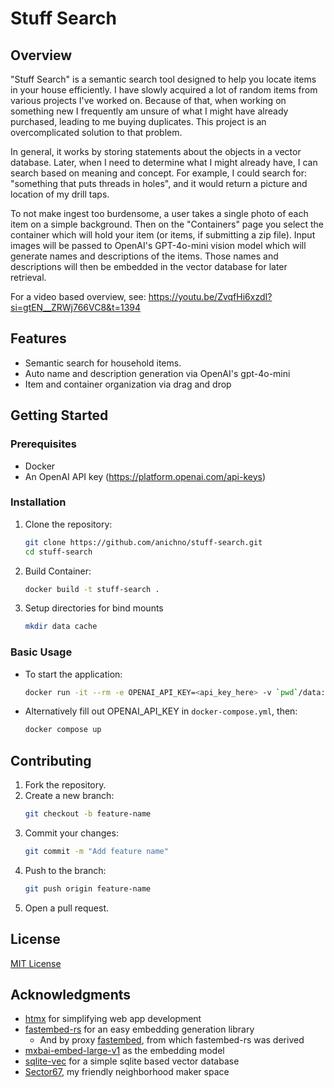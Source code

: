 # Stuff Search

## Overview
"Stuff Search" is a semantic search tool designed to help you locate items in your house efficiently. I have slowly acquired a lot of random items from various projects I've worked on. Because of that, when working on something new I frequently am unsure of what I might have already purchased, leading to me buying duplicates. This project is an overcomplicated solution to that problem.

In general, it works by storing statements about the objects in a vector database. Later, when I need to determine what I might already have, I can search based on meaning and concept. For example, I could search for: "something that puts threads in holes", and it would return a picture and location of my drill taps.

To not make ingest too burdensome, a user takes a single photo of each item on a simple background. Then on the "Containers" page you select the container which will hold your item (or items, if submitting a zip file). Input images will be passed to OpenAI's GPT-4o-mini vision model which will generate names and descriptions of the items. Those names and descriptions will then be embedded in the vector database for later retrieval.

For a video based overview, see: https://youtu.be/ZvqfHi6xzdI?si=gtEN__ZRWj766VC8&t=1394


## Features
- Semantic search for household items.
- Auto name and description generation via OpenAI's gpt-4o-mini
- Item and container organization via drag and drop

## Getting Started

### Prerequisites
- Docker
- An OpenAI API key (https://platform.openai.com/api-keys)

### Installation
1. Clone the repository:
   ```bash
   git clone https://github.com/anichno/stuff-search.git
   cd stuff-search
   ```
2. Build Container:
   ```bash
   docker build -t stuff-search .
   ```
3. Setup directories for bind mounts
   ```bash
   mkdir data cache
   ```

### Basic Usage
- To start the application:
  ```bash
  docker run -it --rm -e OPENAI_API_KEY=<api_key_here> -v `pwd`/data:/data -v `pwd`/cache:/cache -p 8080:8080 stuff-search
  ```
- Alternatively fill out OPENAI_API_KEY in `docker-compose.yml`, then:
  ```bash
  docker compose up
  ```

## Contributing
1. Fork the repository.
2. Create a new branch:
   ```bash
   git checkout -b feature-name
   ```
3. Commit your changes:
   ```bash
   git commit -m "Add feature name"
   ```
4. Push to the branch:
   ```bash
   git push origin feature-name
   ```
5. Open a pull request.

## License
[MIT License](./LICENSE)

## Acknowledgments
- [htmx](https://htmx.org/) for simplifying web app development
- [fastembed-rs](https://github.com/Anush008/fastembed-rs) for an easy embedding generation library
    - And by proxy [fastembed](https://github.com/qdrant/fastembed), from which fastembed-rs was derived
- [mxbai-embed-large-v1](https://www.mixedbread.ai/blog/mxbai-embed-large-v1) as the embedding model
- [sqlite-vec](https://github.com/asg017/sqlite-vec) for a simple sqlite based vector database
- [Sector67](https://www.sector67.org/blog/), my friendly neighborhood maker space
